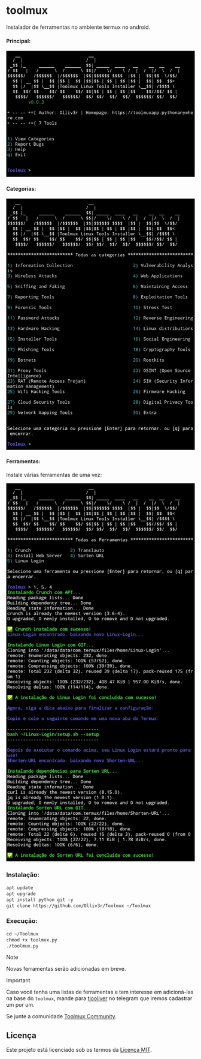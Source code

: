 # toolmux
Instalador de ferramentas no ambiente termux no android.

#### Principal:
![Screnshot](https://github.com/Olliv3r/toolmux/blob/main/media/main.jpg)

#### Categorias:
![Screnshot 2](https://github.com/Olliv3r/toolmux/blob/main/media/categories.jpg)

#### Ferramentas:

Instale várias ferramentas de uma vez:

![Screnshot 3](https://github.com/Olliv3r/toolmux/blob/main/media/multi-options.jpg)

### Instalação:
```
apt update
apt upgrade
apt install python git -y
git clone https://github.com/Olliv3r/Toolmux ~/Toolmux
```

### Execução:
```
cd ~/Toolmux
chmod +x toolmux.py
./toolmux.py
```

> [!NOTE]
> Novas ferramentas serão adicionadas em breve.

> [!IMPORTANT]
> Caso você tenha uma listas de ferramentas e tem interesse em adicioná-las na base do `toolmux`, mande para [tiooliver](https://t.me/tiooliver_sh) no telegram que iremos cadastrar um por um.


Se junte a comunidade [Toolmux Community](https://toolmuxapp.pythonanywhere.com/community/community).

## Licença

Este projeto está licenciado sob os termos da [Licença MIT](LICENSE).
